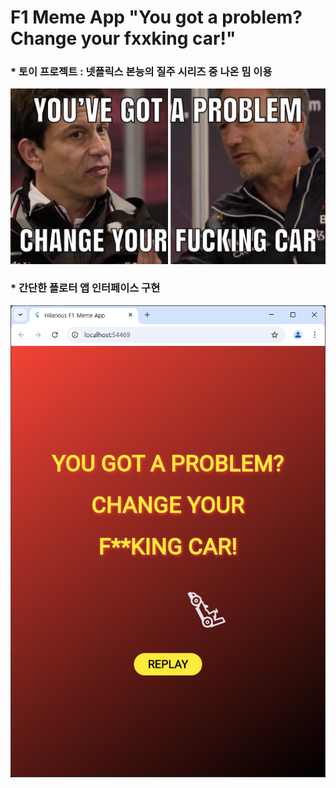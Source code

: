 # F1 Meme App "You got a problem? Change your fxxking car!"

### * 토이 프로젝트 : 넷플릭스 본능의 질주 시리즈 중 나온 밈 이용

<img src="images/changeyourcar_meme.jpg">

### * 간단한 플로터 앱 인터페이스 구현

<img src= "images/ChangeYourCar.png">